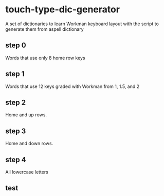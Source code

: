 # touch-type-dic-generator

A set of dictionaries to learn Workman keyboard layout with the script
to generate them from aspell dictionary

## step 0

Words that use only 8 home row keys

## step 1

Words that use 12 keys graded with Workman from 1, 1.5, and 2

## step 2

Home and up rows.

## step 3

Home and down rows.

## step 4

All lowercase letters

## test
